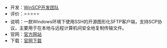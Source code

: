 - 开发：[WinSCP开发团队](https://github.com/winscp/winscp)
- 评价：⭐⭐⭐⭐⭐
- 说明：一款Windows环境下使用SSH的开源图形化SFTP客户端，支持SCP协议，主要用于在本地与远程计算机间安全地复制传输文件。
- 官网：[官方网站](https://winscp.net/eng/index.php)
- 下载：[官网下载](https://winscp.net/download/WinSCP-6.3.2-Setup.exe/download)